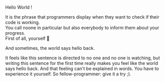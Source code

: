 Hello World ! 

It is the phrase that programmers display when they want to check if their code is working.  
You call noone in particular but also everybody to inform them about your progress.  
First of all, yourself :slightly_smiling_face:   

And sometimes, the world says hello back.

It feels like this sentence is directed to no one and no one
is watching, but writing this sentence for the first time 
really makes you feel like the world says hello back. And that feeling
can't be explained in words. You have to experience it yourself.
So fellow-programmer: give it a try ;). 
